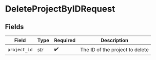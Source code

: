 # DeleteProjectByIDRequest


## Fields

| Field                           | Type                            | Required                        | Description                     |
| ------------------------------- | ------------------------------- | ------------------------------- | ------------------------------- |
| `project_id`                    | *str*                           | :heavy_check_mark:              | The ID of the project to delete |